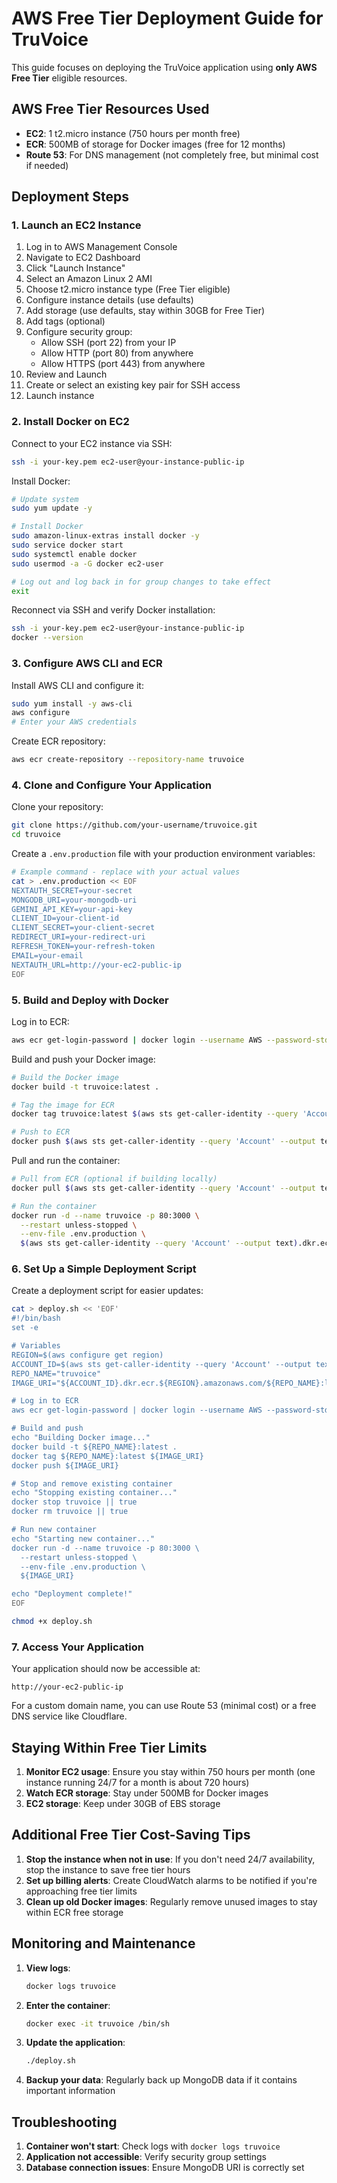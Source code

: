 # AWS Free Tier Deployment Guide for TruVoice

This guide focuses on deploying the TruVoice application using **only AWS Free Tier** eligible resources.

## AWS Free Tier Resources Used

- **EC2**: 1 t2.micro instance (750 hours per month free)
- **ECR**: 500MB of storage for Docker images (free for 12 months)
- **Route 53**: For DNS management (not completely free, but minimal cost if needed)

## Deployment Steps

### 1. Launch an EC2 Instance

1. Log in to AWS Management Console
2. Navigate to EC2 Dashboard
3. Click "Launch Instance"
4. Select an Amazon Linux 2 AMI
5. Choose t2.micro instance type (Free Tier eligible)
6. Configure instance details (use defaults)
7. Add storage (use defaults, stay within 30GB for Free Tier)
8. Add tags (optional)
9. Configure security group:
   - Allow SSH (port 22) from your IP
   - Allow HTTP (port 80) from anywhere
   - Allow HTTPS (port 443) from anywhere
10. Review and Launch
11. Create or select an existing key pair for SSH access
12. Launch instance

### 2. Install Docker on EC2

Connect to your EC2 instance via SSH:

```bash
ssh -i your-key.pem ec2-user@your-instance-public-ip
```

Install Docker:

```bash
# Update system
sudo yum update -y

# Install Docker
sudo amazon-linux-extras install docker -y
sudo service docker start
sudo systemctl enable docker
sudo usermod -a -G docker ec2-user

# Log out and log back in for group changes to take effect
exit
```

Reconnect via SSH and verify Docker installation:

```bash
ssh -i your-key.pem ec2-user@your-instance-public-ip
docker --version
```

### 3. Configure AWS CLI and ECR

Install AWS CLI and configure it:

```bash
sudo yum install -y aws-cli
aws configure
# Enter your AWS credentials
```

Create ECR repository:

```bash
aws ecr create-repository --repository-name truvoice
```

### 4. Clone and Configure Your Application

Clone your repository:

```bash
git clone https://github.com/your-username/truvoice.git
cd truvoice
```

Create a `.env.production` file with your production environment variables:

```bash
# Example command - replace with your actual values
cat > .env.production << EOF
NEXTAUTH_SECRET=your-secret
MONGODB_URI=your-mongodb-uri
GEMINI_API_KEY=your-api-key
CLIENT_ID=your-client-id
CLIENT_SECRET=your-client-secret
REDIRECT_URI=your-redirect-uri
REFRESH_TOKEN=your-refresh-token
EMAIL=your-email
NEXTAUTH_URL=http://your-ec2-public-ip
EOF
```

### 5. Build and Deploy with Docker

Log in to ECR:

```bash
aws ecr get-login-password | docker login --username AWS --password-stdin $(aws sts get-caller-identity --query 'Account' --output text).dkr.ecr.$(aws configure get region).amazonaws.com
```

Build and push your Docker image:

```bash
# Build the Docker image
docker build -t truvoice:latest .

# Tag the image for ECR
docker tag truvoice:latest $(aws sts get-caller-identity --query 'Account' --output text).dkr.ecr.$(aws configure get region).amazonaws.com/truvoice:latest

# Push to ECR
docker push $(aws sts get-caller-identity --query 'Account' --output text).dkr.ecr.$(aws configure get region).amazonaws.com/truvoice:latest
```

Pull and run the container:

```bash
# Pull from ECR (optional if building locally)
docker pull $(aws sts get-caller-identity --query 'Account' --output text).dkr.ecr.$(aws configure get region).amazonaws.com/truvoice:latest

# Run the container
docker run -d --name truvoice -p 80:3000 \
  --restart unless-stopped \
  --env-file .env.production \
  $(aws sts get-caller-identity --query 'Account' --output text).dkr.ecr.$(aws configure get region).amazonaws.com/truvoice:latest
```

### 6. Set Up a Simple Deployment Script

Create a deployment script for easier updates:

```bash
cat > deploy.sh << 'EOF'
#!/bin/bash
set -e

# Variables
REGION=$(aws configure get region)
ACCOUNT_ID=$(aws sts get-caller-identity --query 'Account' --output text)
REPO_NAME="truvoice"
IMAGE_URI="${ACCOUNT_ID}.dkr.ecr.${REGION}.amazonaws.com/${REPO_NAME}:latest"

# Log in to ECR
aws ecr get-login-password | docker login --username AWS --password-stdin ${ACCOUNT_ID}.dkr.ecr.${REGION}.amazonaws.com

# Build and push
echo "Building Docker image..."
docker build -t ${REPO_NAME}:latest .
docker tag ${REPO_NAME}:latest ${IMAGE_URI}
docker push ${IMAGE_URI}

# Stop and remove existing container
echo "Stopping existing container..."
docker stop truvoice || true
docker rm truvoice || true

# Run new container
echo "Starting new container..."
docker run -d --name truvoice -p 80:3000 \
  --restart unless-stopped \
  --env-file .env.production \
  ${IMAGE_URI}

echo "Deployment complete!"
EOF

chmod +x deploy.sh
```

### 7. Access Your Application

Your application should now be accessible at:

```
http://your-ec2-public-ip
```

For a custom domain name, you can use Route 53 (minimal cost) or a free DNS service like Cloudflare.

## Staying Within Free Tier Limits

1. **Monitor EC2 usage**: Ensure you stay within 750 hours per month (one instance running 24/7 for a month is about 720 hours)
2. **Watch ECR storage**: Stay under 500MB for Docker images
3. **EC2 storage**: Keep under 30GB of EBS storage

## Additional Free Tier Cost-Saving Tips

1. **Stop the instance when not in use**: If you don't need 24/7 availability, stop the instance to save free tier hours
2. **Set up billing alerts**: Create CloudWatch alarms to be notified if you're approaching free tier limits
3. **Clean up old Docker images**: Regularly remove unused images to stay within ECR free storage

## Monitoring and Maintenance

1. **View logs**:
   ```bash
   docker logs truvoice
   ```

2. **Enter the container**:
   ```bash
   docker exec -it truvoice /bin/sh
   ```

3. **Update the application**:
   ```bash
   ./deploy.sh
   ```

4. **Backup your data**: Regularly back up MongoDB data if it contains important information

## Troubleshooting

1. **Container won't start**: Check logs with `docker logs truvoice`
2. **Application not accessible**: Verify security group settings
3. **Database connection issues**: Ensure MongoDB URI is correctly set 
